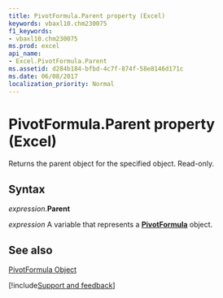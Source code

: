 ```yaml
---
title: PivotFormula.Parent property (Excel)
keywords: vbaxl10.chm230075
f1_keywords:
- vbaxl10.chm230075
ms.prod: excel
api_name:
- Excel.PivotFormula.Parent
ms.assetid: d284b184-bfbd-4c7f-874f-58e8146d171c
ms.date: 06/08/2017
localization_priority: Normal
---
```



# PivotFormula.Parent property (Excel)

Returns the parent object for the specified object. Read-only.


## Syntax

_expression_.**Parent**

_expression_ A variable that represents a **[PivotFormula](Excel.PivotFormula.md)** object.


## See also


[PivotFormula Object](Excel.PivotFormula.md)

[!include[Support and feedback](~/includes/feedback-boilerplate.md)]